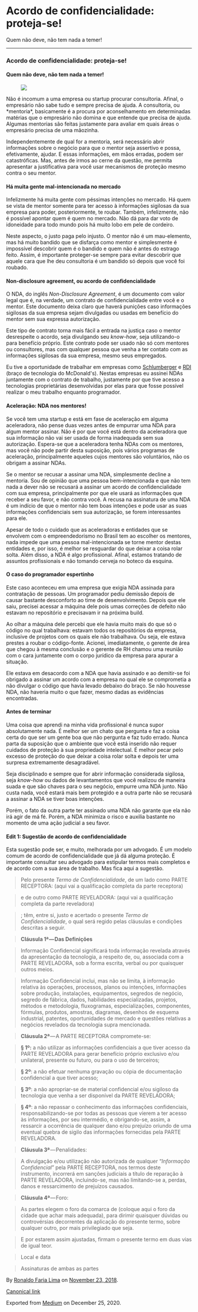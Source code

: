Acordo de confidencialidade: proteja-se!
========================================

Quem não deve, não tem nada a temer!

------------------------------------------------------------------------

### Acordo de confidencialidade: proteja-se!

#### Quem não deve, não tem nada a temer!

<figure>
<img src="https://cdn-images-1.medium.com/max/800/1*gvzN7B63yQ0Ue1a2Y6Jl7w.jpeg" class="graf-image" />
</figure>Não é incomum a uma empresa ou startup procurar consultoria.
Afinal, o empresário não sabe tudo e sempre precisa de ajuda. A
consultoria, ou *mentoria*, basicamente é a procura por aconselhamento
em determinadas matérias que o empresário não domina e que entende que
precisa de ajuda. Algumas mentorias são feitas justamente para avaliar
em quais áreas o empresário precisa de uma mãozinha.

Independentemente de qual for a mentoria, será necessário abrir
informações sobre o negócio para que o mentor seja assertivo e possa,
efetivamente, ajudar. E essas informações, em mãos erradas, podem ser
catastróficas. Mas, antes de irmos ao cerne da questão, me permita
apresentar a justificativa para você usar mecanismos de proteção mesmo
contra o seu mentor.

#### Há muita gente mal-intencionada no mercado

Infelizmente há muita gente com péssimas intenções no mercado. Há quem
se vista de mentor somente para ter acesso à informações sigilosas da
sua empresa para poder, posteriormente, te roubar. Também, infelizmente,
não é possível apontar quem é quem no mercado. Não dá para dar voto de
idoneidade para todo mundo pois há muito lobo em pele de cordeiro.

Neste aspecto, o justo paga pelo injusto. O mentor não é um
mau-elemento, mas há muito bandido que se disfarça como mentor e
simplesmente é impossível descobrir quem é o bandido e quem não é antes
do estrago feito. Assim, é importante proteger-se sempre para evitar
descobrir que aquele cara que lhe deu consultoria é um bandido só depois
que você foi roubado.

#### Non-disclosure agreement, ou acordo de confidencialidade

O NDA, do inglês *Non-Disclosure Agreement*, é um documento com valor
legal que é, na verdade, um contrato de confidencialidade entre você e o
mentor. Este documento deixa claro que haverá punições caso informações
sigilosas da sua empresa sejam divulgadas ou usadas em benefício do
mentor sem sua expressa autorização.

Este tipo de contrato torna mais fácil a entrada na justiça caso o
mentor desrespeite o acordo, seja divulgando seu *know-how*, seja
utilizando-o para benefício próprio. Este contrato pode ser usado não só
com mentores ou consultores, mas com qualquer pessoa que venha a ter
contato com as informações sigilosas da sua empresa, mesmo seus
empregados.

Eu tive a oportunidade de trabalhar em empresas como
<a href="https://slb.com" class="markup--anchor markup--p-anchor">Schlumberger</a>
e
<a href="https://www.rdisoftware.com" class="markup--anchor markup--p-anchor">RDI</a>
(braço de tecnologia do McDonald's). Nestas empresas eu assinei NDAs
juntamente com o contrato de trabalho, justamente por que tive acesso a
tecnologias proprietárias desenvolvidas por elas para que fosse possível
realizar o meu trabalho enquanto programador.

#### Aceleração: NDA nos mentores!

Se você tem uma startup e está em fase de aceleração em alguma
aceleradora, não pense duas vezes antes de empurrar uma NDA para algum
mentor assinar. Não é por que você está dentro da aceleradora que sua
informação não vai ser usada de forma inadequada sem sua autorização.
Espera-se que a aceleradora tenha NDAs com os mentores, mas você não
pode partir desta suposição, pois vários programas de aceleração,
principalmente aqueles cujos mentores são voluntários, não os obrigam a
assinar NDAs.

Se o mentor se recusar a assinar uma NDA, simplesmente decline a
mentoria. Sou de opinião que uma pessoa bem-intencionada e que não tem
nada a dever não se recusará a assinar um acordo de confidencialidade
com sua empresa, principalmente por que ele usará as informações que
receber a seu favor, e não contra você. A recusa na assinatura de uma
NDA é um indício de que o mentor não tem boas intenções e pode usar as
suas informações confidenciais sem sua autorização, se forem
interessantes para ele.

Apesar de todo o cuidado que as aceleradoras e entidades que se envolvem
com o empreendedorismo no Brasil tem ao escolher os mentores, nada
impede que uma pessoa mal-intencionada se torne mentor destas entidades
e, por isso, é melhor se resguardar do que deixar a coisa rolar solta.
Além disso, a NDA é algo profissional. Afinal, estamos tratando de
assuntos profissionais e não tomando cerveja no boteco da esquina.

#### O caso do programador espertinho

Este caso aconteceu em uma empresa que exigia NDA assinada para
contratação de pessoas. Um programador pediu demissão depois de causar
bastante desconforto ao time de desenvolvimento. Depois que ele saiu,
precisei acessar a máquina dele pois umas correções de defeito não
estavam no repositório e precisavam ir na próxima build.

Ao olhar a máquina dele percebi que ele havia muito mais do que só o
código no qual trabalhava: estavam todos os repositórios da empresa,
inclusive de projetos com os quais ele não trabalhava. Ou seja, ele
estava prestes a roubar o código-fonte. Acionei, imediatamente, o
gerente de área que chegou à mesma conclusão e o gerente de RH chamou
uma reunião com o cara juntamente com o corpo jurídico da empresa para
apurar a situação.

Ele estava em desacordo com a NDA que havia assinado e ao demitir-se foi
obrigado a assinar um acordo com a empresa no qual ele se comprometia a
não divulgar o código que havia levado debaixo do braço. Se não houvesse
NDA, não haveria muito o que fazer, mesmo dadas as evidências
encontradas.

#### Antes de terminar

Uma coisa que aprendi na minha vida profissional é nunca supor
absolutamente nada. É melhor ser um chato que pergunta e faz a coisa
certa do que ser um gente boa que não pergunta e faz tudo errado. Nunca
parta da suposição que o ambiente que você está inserido não requer
cuidados de proteção à sua propriedade intelectual. É melhor pecar pelo
excesso de proteção do que deixar a coisa rolar solta e depois ter uma
surpresa extremamente desagradável.

Seja disciplinado e sempre que for abrir informação considerada
sigilosa, seja *know-how* ou dados de levantamentos que você realizou de
maneira suada e que são chaves para o seu negócio, empurre uma NDA
junto. Não custa nada, você estará mais bem protegido e a outra parte
não se recusará a assinar a NDA se tiver boas intenções.

Porém, o fato da outra parte ter assinado uma NDA não garante que ela
não irá agir de má fé. Porém, a NDA minimiza o risco e auxilia bastante
no momento de uma ação judicial a seu favor.

#### Edit 1: Sugestão de acordo de confidencialidade

Esta sugestão pode ser, e muito, melhorada por um advogado. É um modelo
comum de acordo de confidencialidade que já dá alguma proteção. É
importante consultar seu advogado para estipular termos mais completos e
de acordo com a sua área de trabalho. Mas fica aqui a sugestão.

> Pelo presente *Termo de Confidencialidade*, de um lado como PARTE
> RECEPTORA: (aqui vai a qualificação completa da parte receptora)

> e de outro como PARTE REVELADORA: (aqui vai a qualificação completa da
> parte reveladora)

> ; têm, entre si, justo e acertado o presente *Termo de
> Confidencialidade*, o qual será regido pelas cláusulas e condições
> descritas a seguir.

> **Cláusula 1ª — Das Definições**

> Informação Confidencial significará toda informação revelada através
> da apresentação da tecnologia, a respeito de, ou, associada com a
> PARTE REVELADORA, sob a forma escrita, verbal ou por quaisquer outros
> meios.

> Informação Confidencial inclui, mas não se limita, à informação
> relativa às operações, processos, planos ou intenções, informações
> sobre produção, instalações, equipamentos, segredos de negócio,
> segredo de fábrica, dados, habilidades especializadas, projetos,
> métodos e metodologia, fluxogramas, especializações, componentes,
> fórmulas, produtos, amostras, diagramas, desenhos de esquema
> industrial, patentes, oportunidades de mercado e questões relativas a
> negócios revelados da tecnologia supra mencionada.

> **Cláusula 2ª** — A PARTE RECEPTORA compromete-se:

> **§ 1º:** a não utilizar as informações confidenciais a que tiver
> acesso da PARTE REVELADORA para gerar benefício próprio exclusivo e/ou
> unilateral, presente ou futuro, ou para o uso de terceiros;

> **§ 2º**: a não efetuar nenhuma gravação ou cópia de documentação
> confidencial a que tiver acesso;

> **§ 3º**: a não apropriar-se de material confidencial e/ou sigiloso da
> tecnologia que venha a ser disponível da PARTE REVELADORA;

> **§ 4º**: a não repassar o conhecimento das informações confidenciais,
> responsabilizando-se por todas as pessoas que vierem a ter acesso às
> informações, por seu intermédio, e obrigando-se, assim, a ressarcir a
> ocorrência de qualquer dano e/ou prejuízo oriundo de uma eventual
> quebra de sigilo das informações fornecidas pela PARTE REVELADORA.

> **Cláusula 3ª** — Penalidades:

> A divulgação e/ou utilização não autorizada de qualquer “*Informação
> Confidencial*” pela PARTE RECEPTORA, nos termos deste instrumento,
> incorrerá em sanções judiciais a título de reparação à PARTE
> REVELADORA, incluindo-se, mas não limitando-se a, perdas, danos e
> ressarcimento de prejuízos causados.

> **Cláusula 4ª** — Foro:

> As partes elegem o foro da comarca de (coloque aqui o foro da cidade
> que achar mais adequada), para dirimir quaisquer dúvidas ou
> controvérsias decorrentes da aplicação do presente termo, sobre
> qualquer outro, por mais privilegiado que seja.

> E por estarem assim ajustadas, firmam o presente termo em duas vias de
> igual teor.

> Local e data

> Assinaturas de ambas as partes

By
<a href="https://medium.com/@ronaldolima" class="p-author h-card">Ronaldo Faria Lima</a>
on [November 23, 2018](https://medium.com/p/2c826633d508).

<a href="https://medium.com/@ronaldolima/acordo-de-confidencialidade-proteja-se-2c826633d508" class="p-canonical">Canonical link</a>

Exported from [Medium](https://medium.com) on December 25, 2020.
